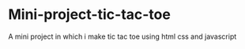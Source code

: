 # Mini-project-tic-tac-toe
A mini project in which i make tic tac toe using html css and javascript
